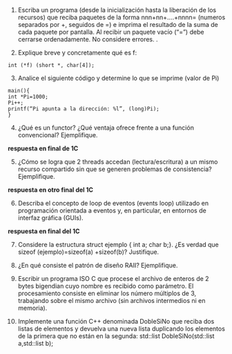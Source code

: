 1) Escriba un programa (desde la inicialización hasta la liberación de los recursos) que reciba paquetes de la forma nnn+nn+....+nnnn= (numeros separados por +, seguidos de =) e imprima el resultado de la suma de cada paquete por pantalla. Al recibir un paquete vacío (“=”) debe cerrarse ordenadamente. No considere errores. .



2) Explique breve y concretamente qué es f:
```
int (*f) (short *, char[4]);
```


3) Analice el siguiente código y determine lo que se imprime (valor de Pi)
```
main(){
int *Pi=1000;
Pi++;
printf(“Pi apunta a la dirección: %l”, (long)Pi);
}
```



4) ¿Qué es un functor? ¿Qué ventaja ofrece frente a una función convencional? Ejemplifique.

**respuesta en final de 1C**

5) ¿Cómo se logra que 2 threads accedan (lectura/escritura) a un mismo recurso compartido
sin que se generen problemas de consistencia? Ejemplifique.

**respuesta en otro final del 1C**

6) Describa el concepto de loop de eventos (events loop) utilizado en programación orientada
a eventos y, en particular, en entornos de interfaz gráfica (GUIs).

**respuesta en final del 1C**

7) Considere la estructura struct ejemplo { int a; char b;}. ¿Es verdad que sizeof (ejemplo)=sizeof(a) +sizeof(b)? Justifique.


8) ¿En qué consiste el patrón de diseño RAII? Ejemplifique.


9) Escribir un programa ISO C que procese el archivo de enteros de 2 bytes bigendian cuyo nombre es recibido como parámetro. El procesamiento consiste en eliminar los número múltiplos de 3, trabajando sobre el mismo archivo (sin archivos intermedios ni en memoria).


10) Implemente una función C++ denominada DobleSiNo que reciba dos listas de elementos y
devuelva una nueva lista duplicando los elementos de la primera que no están en la
segunda:
std::list<T> DobleSiNo(std::list<T> a,std::list<T> b);

